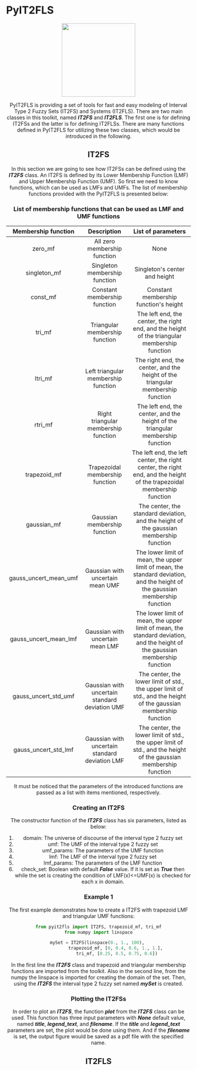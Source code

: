 # PyIT2FLS

<center><img src="https://raw.githubusercontent.com/Haghrah/PyIT2FLS/master/PyIT2FLS_icon.png" width="200"/><center>

PyIT2FLS is providing a set of tools for fast and easy modeling of Interval Type 2 Fuzzy Sets (IT2FS) and Systems (IT2FLS). There are two main classes in this toolkit, named **_IT2FS_** and **_IT2FLS_**. The first one is for defining IT2FSs and the latter is for defining IT2FLSs. There are many functions defined in PyIT2FLS for utilizing these two classes, which would be introduced in the following.

## IT2FS
In this section we are going to see how IT2FSs can be defined using the **_IT2FS_** class. An IT2FS is defined by its Lower Membership Function (LMF) and Upper Membership Function (UMF). So first we need to know functions, which can be used as LMFs and UMFs. The list of membership functions provided with the PyIT2FLS is presented below:

### List of membership functions that can be used as LMF and UMF functions

|  Membership function  | Description | List of parameters |
|:---------------------:|:-----------:|:------------------:|
| zero_mf               | All zero membership function | None |
| singleton_mf          | Singleton membership function | Singleton's center and height |
| const_mf              | Constant membership function | Constant membership function's height |
| tri_mf                | Triangular membership function | The left end, the center, the right end, and the height of the triangular membership function |
| ltri_mf               | Left triangular membership function | The right end, the center, and the height of the triangular membership function |
| rtri_mf               | Right triangular membership function | The left end, the center, and the height of the triangular membership function |
| trapezoid_mf          | Trapezoidal membership function | The left end, the left center, the right center, the right end, and the height of the trapezoidal membership function |
| gaussian_mf           | Gaussian membership function | The center, the standard deviation, and the height of the gaussian membership function |
| gauss_uncert_mean_umf | Gaussian with uncertain mean UMF | The lower limit of mean, the upper limit of mean, the standard deviation, and the height of the gaussian membership function |
| gauss_uncert_mean_lmf | Gaussian with uncertain mean LMF | The lower limit of mean, the upper limit of mean, the standard deviation, and the height of the gaussian membership function |
| gauss_uncert_std_umf  | Gaussian with uncertain standard deviation UMF | The center, the lower limit of std., the upper limit of std., and the height of the gaussian membership function |
| gauss_uncert_std_lmf  | Gaussian with uncertain standard deviation LMF | The center, the lower limit of std., the upper limit of std., and the height of the gaussian membership function |

It must be noticed that the parameters of the introduced functions are passed as a list with items mentioned, respectively.

### Creating an IT2FS
The constructor function of the **_IT2FS_** class has six parameters, listed as below:

1.  domain: The universe of discourse of the interval type 2 fuzzy set
1.  umf: The UMF of the interval type 2 fuzzy set
1.  umf_params: The parameters of the UMF function
1.  lmf: The LMF of the interval type 2 fuzzy set
1.  lmf_params: The parameters of the LMF function
1.  check_set: Boolean with default **_False_** value. If it is set as **_True_** then while the set is creating the condition of LMF(x)<=UMF(x) is checked for each x in domain.

### Example 1
The first example demonstrates how to create a IT2FS with trapezoid LMF and triangular UMF functions:

```python
from pyit2fls import IT2FS, trapezoid_mf, tri_mf
from numpy import linspace

mySet = IT2FS(linspace(0., 1., 100), 
              trapezoid_mf, [0, 0.4, 0.6, 1., 1.], 
              tri_mf, [0.25, 0.5, 0.75, 0.6])
```

In the first line the **_IT2FS_** class and trapezoid and triangular membership functions are imported from the toolkit. Also in the second line, from the numpy the linspace is imported for creating the domain of the set. Then, using the **_IT2FS_** the interval type 2 fuzzy set named **_mySet_** is created.

### Plotting the IT2FSs
In order to plot an **_IT2FS_**, the function **_plot_** from the **_IT2FS_** class can be used. This function has three input parameters with **_None_** default value, named **_title_**, **_legend_text_**, and **_filename_**. If the **_title_** and **_legend_text_** parameters are set, the plot would be done using them. And if the **_filename_** is set, the output figure would be saved as a pdf file with the specified name.

## IT2FLS






